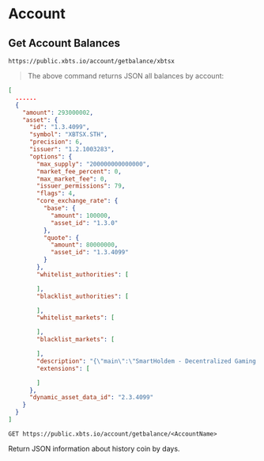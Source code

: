 # Account

## Get Account Balances

```shell
https://public.xbts.io/account/getbalance/xbtsx
```
> The above command returns JSON all balances by account:

```json
[
  ......
  {
    "amount": 293000002,
    "asset": {
      "id": "1.3.4099",
      "symbol": "XBTSX.STH",
      "precision": 6,
      "issuer": "1.2.1003283",
      "options": {
        "max_supply": "200000000000000",
        "market_fee_percent": 0,
        "max_market_fee": 0,
        "issuer_permissions": 79,
        "flags": 4,
        "core_exchange_rate": {
          "base": {
            "amount": 100000,
            "asset_id": "1.3.0"
          },
          "quote": {
            "amount": 80000000,
            "asset_id": "1.3.4099"
          }
        },
        "whitelist_authorities": [

        ],
        "blacklist_authorities": [

        ],
        "whitelist_markets": [

        ],
        "blacklist_markets": [

        ],
        "description": "{\"main\":\"SmartHoldem - Decentralized Gaming Platform. Asset is backed 1:1 by the real STH on SmartHoldem blockchain https://smartholdem.io, and can be deposited and withdrawn using gateway https://xbts.io\",\"short_name\":\"STH\",\"market\":\"XBTSX.BTC\"}",
        "extensions": [

        ]
      },
      "dynamic_asset_data_id": "2.3.4099"
    }
  }
]
```

`GET https://public.xbts.io/account/getbalance/<AccountName>`

Return JSON information about history coin by days.
